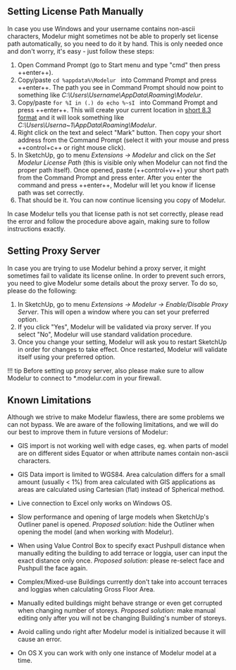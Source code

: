 Setting License Path Manually
-----------------------------

In case you use Windows and your username contains non-ascii characters, Modelur might sometimes not be able to properly set license path automatically, so you need to do it by hand. This is only needed once and don't worry, it's easy - just follow these steps:

1. Open Command Prompt (go to Start menu and type "cmd" then press ++enter++).
2. Copy/paste `cd %appdata%\Modelur ` into Command Prompt and press ++enter++. The path you see in Command Prompt should now point to something like _C:\Users\Username\AppData\Roaming\Modelur_.
3. Copy/paste `for %I in (.) do echo %~sI ` into Command Prompt and press ++enter++. This will create your current location in <a href="https://en.wikipedia.org/wiki/8.3_filename" target="_blank">short 8.3 format</a> and it will look something like _C:\Users\Userna~1\AppData\Roaming\Modelur_.
4. Right click on the text and select "Mark" button. Then copy your short address from the Command Prompt (select it with your mouse and press ++control+c++ or right mouse click).
5. In SketchUp, go to menu _Extensions → Modelur_ and click on the *Set Modelur License Path* (this is visible only when Modelur can not find the proper path itself). Once opened, paste (++control+v++) your short path from the Command Prompt and press enter. After you enter the command and press ++enter++, Modelur will let you know if license path was set correctly.
6. That should be it. You can now continue licensing you copy of Modelur.

In case Modelur tells you that license path is not set correctly, please read the error and follow the procedure above again, making sure to follow instructions exactly.

Setting Proxy Server
--------------------

In case you are trying to use Modelur behind a proxy server, it might sometimes fail to validate its license online. In order to prevent such errors, you need to give Modelur some details about the proxy server. To do so, please do the following:

1. In SketchUp, go to menu _Extensions → Modelur → Enable/Disable Proxy Server_. This will open a window where you can set your preferred option.
2. If you click "Yes", Modelur will be validated via proxy server. If you select "No", Modelur will use standard validation procedure.
3. Once you change your setting, Modelur will ask you to restart SketchUp in order for changes to take effect. Once restarted, Modelur will validate itself using your preferred option.

!!! tip
    Before setting up proxy server, also please make sure to allow Modelur to connect to *.modelur.com in your firewall.

Known Limitations
-----------------

Although we strive to make Modelur flawless, there are some problems we can not bypass. We are aware of the following limitations, and we will do our best to improve them in future versions of Modelur:

 - GIS import is not working well with edge cases, eg. when parts of model are on different sides Equator or when attribute names contain non-ascii characters.
 
 - GIS Data import is limited to WGS84. Area calculation differs for a small amount (usually < 1%) from area calculated with GIS applications as areas are calculated using Cartesian (flat) instead of Spherical method.
 
 - Live connection to Excel only works on Windows OS.
 
 - Slow performance and opening of large models when SketchUp's Outliner panel is opened. *Proposed solution*: hide the Outliner when opening the model (and when working with Modelur).

 - When using Value Control Box to specify exact Pushpull distance when manually editing the building to add terrace or loggia, user can input the exact distance only once. *Proposed solution:* please re-select face and Pushpull the face again.

 - Complex/Mixed-use Buildings currently don't take into account terraces and loggias when calculating Gross Floor Area.


 - Manually edited buildings might behave strange or even get corrupted when changing number of storeys. *Proposed solution:* make manual editing only after you will not be changing Building's number of storeys.

 - Avoid calling undo right after Modelur model is initialized because it will cause an error.
 
 - On OS X you can work with only one instance of Modelur model at a time.
